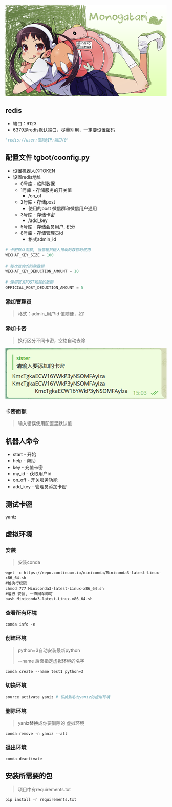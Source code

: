 
<div align="center">
    <img src="https://github.com/Yanizi/bot/blob/main/img/536083.png?raw=true">
</div>


## redis
- 端口：9123 
- 6379是redis默认端口，尽量别用，一定要设置密码
```python
'redis://user:密码@IP:端口/0'
```


## 配置文件 tgbot/coonfig.py
- 设置机器人的TOKEN
- 设置redis地址
  - 0号库 - 临时数据
  - 1号库 - 存储服务的开关值  
    - /on_of
  - 2号库 -  存储post
    - 使用的post 微信群和微信用户通用
  - 3号库  - 存储卡密
    - /add_key
  - 5号库 - 存储会员用户, 积分
  - 8号库 - 存储管理员id
    - 格式admin_id





```python
# 卡密默认面额, 当管理员输入错误的数额时使用
WECHAT_KEY_SIZE = 100

# 每次查询的扣除数额 
WECHAT_KEY_DEDUCTION_AMOUNT = 10

# 使用官方POST扣除的数额
OFFICIAL_POST_DEDUCTION_AMOUNT = 5
```





### 添加管理员

> 格式：admin_用户id  值随便，如1



### 添加卡密

> 换行区分不同卡密，空格自动去除

<div align="center">
    <img src="https://github.com/Yanizi/bot/blob/main/img/QQ%E6%88%AA%E5%9B%BE20220715150619.png?raw=true">
</div>




### 卡密面额

> 输入错误使用配置里默认值





## 机器人命令
- start - 开始
- help - 帮助
- key - 充值卡密
- my_id  - 获取用户id
- on_off  - 开关服务功能
- add_key  - 管理员添加卡密










## 测试卡密
yaniz





## 虚拟环境

### 安装

> 安装conda

```
wget -c https://repo.continuum.io/miniconda/Miniconda3-latest-Linux-x86_64.sh
#给执行权限
chmod 777 Miniconda3-latest-Linux-x86_64.sh 
#运行 安装, 一直回车即可
bash Miniconda3-latest-Linux-x86_64.sh 
```



### 查看所有环境

```
conda info -e
```



### 创建环境

> python=3自动安装最新python
>
>  --name 后面指定虚拟环境的名字

```
conda create --name test1 python=3
```



### 切换环境
```python
source activate yaniz # 切换到名为yaniz的虚拟环境
```



### 删除环境

> yaniz替换成你要删除的 虚拟环境

```
conda remove -n yaniz --all
```



### 退出环境

```
conda deactivate
```





## 安装所需要的包

> 项目中有requirements.txt

```
pip install -r requirements.txt
```

